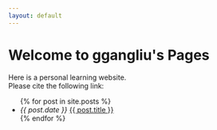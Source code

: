 ```yaml
---
layout: default
---
```


# Welcome to ggangliu's Pages

Here is a personal learning website.  
Please cite the following link:

<ul>
  {% for post in site.posts %} 
    <li>
      <i> {{ post.date }} </i> <a href="{{ post.url }}">{{ post.title }}</a>
    </li>
  {% endfor %}
</ul>
